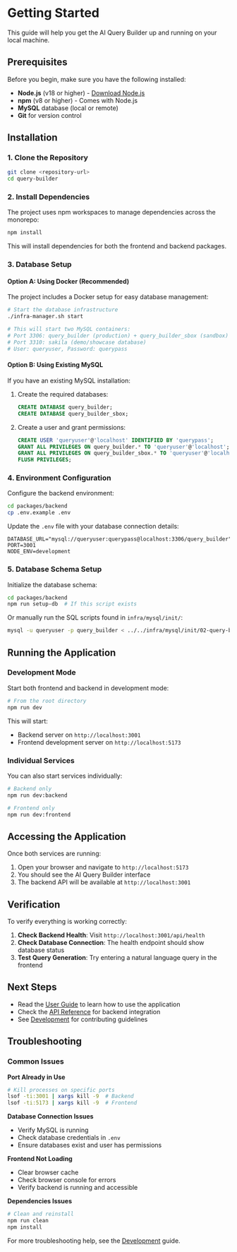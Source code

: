 # Getting Started

This guide will help you get the AI Query Builder up and running on your local machine.

## Prerequisites

Before you begin, make sure you have the following installed:

- **Node.js** (v18 or higher) - [Download Node.js](https://nodejs.org/)
- **npm** (v8 or higher) - Comes with Node.js
- **MySQL** database (local or remote)
- **Git** for version control

## Installation

### 1. Clone the Repository

```bash
git clone <repository-url>
cd query-builder
```

### 2. Install Dependencies

The project uses npm workspaces to manage dependencies across the monorepo:

```bash
npm install
```

This will install dependencies for both the frontend and backend packages.

### 3. Database Setup

#### Option A: Using Docker (Recommended)

The project includes a Docker setup for easy database management:

```bash
# Start the database infrastructure
./infra-manager.sh start

# This will start two MySQL containers:
# Port 3306: query_builder (production) + query_builder_sbox (sandbox)  
# Port 3310: sakila (demo/showcase database)
# User: queryuser, Password: querypass
```

#### Option B: Using Existing MySQL

If you have an existing MySQL installation:

1. Create the required databases:
   ```sql
   CREATE DATABASE query_builder;
   CREATE DATABASE query_builder_sbox;
   ```

2. Create a user and grant permissions:
   ```sql
   CREATE USER 'queryuser'@'localhost' IDENTIFIED BY 'querypass';
   GRANT ALL PRIVILEGES ON query_builder.* TO 'queryuser'@'localhost';
   GRANT ALL PRIVILEGES ON query_builder_sbox.* TO 'queryuser'@'localhost';
   FLUSH PRIVILEGES;
   ```

### 4. Environment Configuration

Configure the backend environment:

```bash
cd packages/backend
cp .env.example .env
```

Update the `.env` file with your database connection details:

```env
DATABASE_URL="mysql://queryuser:querypass@localhost:3306/query_builder"
PORT=3001
NODE_ENV=development
```

### 5. Database Schema Setup

Initialize the database schema:

```bash
cd packages/backend
npm run setup-db  # If this script exists
```

Or manually run the SQL scripts found in `infra/mysql/init/`:

```bash
mysql -u queryuser -p query_builder < ../../infra/mysql/init/02-query-builder-schema.sql
```

## Running the Application

### Development Mode

Start both frontend and backend in development mode:

```bash
# From the root directory
npm run dev
```

This will start:
- Backend server on `http://localhost:3001`
- Frontend development server on `http://localhost:5173`

### Individual Services

You can also start services individually:

```bash
# Backend only
npm run dev:backend

# Frontend only  
npm run dev:frontend
```

## Accessing the Application

Once both services are running:

1. Open your browser and navigate to `http://localhost:5173`
2. You should see the AI Query Builder interface
3. The backend API will be available at `http://localhost:3001`

## Verification

To verify everything is working correctly:

1. **Check Backend Health**: Visit `http://localhost:3001/api/health`
2. **Check Database Connection**: The health endpoint should show database status
3. **Test Query Generation**: Try entering a natural language query in the frontend

## Next Steps

- Read the [User Guide](user-guide.md) to learn how to use the application
- Check the [API Reference](api-reference.md) for backend integration
- See [Development](development.md) for contributing guidelines

## Troubleshooting

### Common Issues

**Port Already in Use**
```bash
# Kill processes on specific ports
lsof -ti:3001 | xargs kill -9  # Backend
lsof -ti:5173 | xargs kill -9  # Frontend
```

**Database Connection Issues**
- Verify MySQL is running
- Check database credentials in `.env`
- Ensure databases exist and user has permissions

**Frontend Not Loading**
- Clear browser cache
- Check browser console for errors
- Verify backend is running and accessible

**Dependencies Issues**
```bash
# Clean and reinstall
npm run clean
npm install
```

For more troubleshooting help, see the [Development](development.md) guide.
